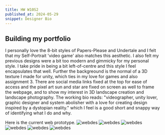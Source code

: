 ```yaml
---
title: HW W10S2
published_at: 2024-05-29
snippet: Designer Bio
---
```


## Building my portfolio

I personally love the 8-bit styles of Papers-Please and Undertale and I felt that my Self-Portrait 'video game' also matches this aesthetic. I also felt my previous designs were a bit too modern and gimmicky for my personal style. I take pride in being a bit left-of-centre and this style I feel encapsulates that well. Further the backgreound is the normal of a 3D texture I made for unity, which ties in my love for games and also assignment 3. There are social media links fixed at the top for ease of access and the pixel art sun and star are fixed on screen as well to frame the webpage, and to show my interest in 3D landscape creation and landscape photography. The working bio reads: "videographer, unity lover, graphic designer and system abolisher with a love for creating design inspired by a dystopian reality." which I feel is a good short and snappy way of identifying what I do and why.

Here is the current web prototype.
![webdes](/w10/web1.png)
![webdes](/w10/web2.png)
![webdes](/w10/web3.png)
![webdes](/w10/web4.png)
![webdes](/w10/web5.png)
![webdes](/w10/web6.png)